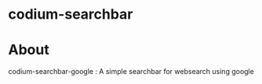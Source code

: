 # codium-searchbar

# About

codium-searchbar-google : A simple searchbar for websearch using google
